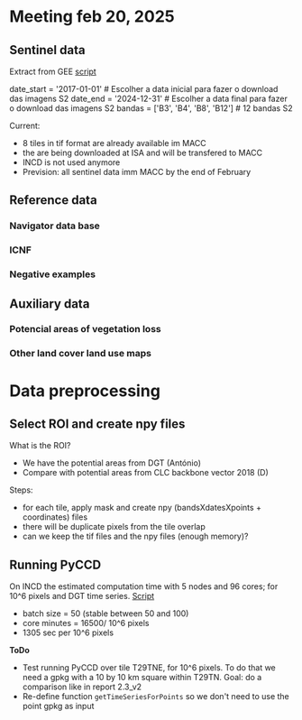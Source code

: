 # Meeting feb 20, 2025

## Sentinel data

Extract from GEE [script](scripts/pyccd_theia/notebooks/download-gee-36-parts-portugal.py)

date_start = '2017-01-01'  # Escolher a data inicial para fazer o download das imagens S2
date_end = '2024-12-31'  # Escolher a data final para fazer o download das imagens S2
bandas = ['B3', 'B4', 'B8', 'B12']  # 12 bandas S2

Current: 
* 8 tiles in tif format are already available im MACC
* the are being downloaded at ISA and will be transfered to MACC
* INCD is not used anymore
* Prevision: all sentinel data imm MACC by the end of February
  
## Reference data

### Navigator data base

### ICNF

### Negative examples

## Auxiliary data

### Potencial areas of vegetation loss


### Other land cover land use maps

# Data preprocessing

## Select ROI and create npy files

What is the ROI?
* We have the potential areas from DGT (António)
* Compare with potential areas from CLC backbone vector 2018 (D)

Steps:
* for each tile, apply mask and create npy (bandsXdatesXpoints + coordinates) files
* there will be duplicate pixels from the tile overlap
* can we keep the tif files and the npy files (enough memory)?

## Running PyCCD

On INCD the estimated computation time with 5 nodes and 96 cores; for 10^6 pixels and DGT time series. [Script](scripts/pyccd_theia/notebooks/main_mpi_incd.py)
* batch size = 50 (stable between 50 and 100)
* core minutes = 16500/ 10^6 pixels
* 1305 sec per 10^6 pixels
  
**ToDo** 
* Test running PyCCD over tile T29TNE, for 10^6 pixels. To do that we need a gpkg with a 10 by 10 km square within T29TN. Goal: do a comparison like in report 2.3_v2
* Re-define function `getTimeSeriesForPoints` so we don't need to use the point gpkg as input







